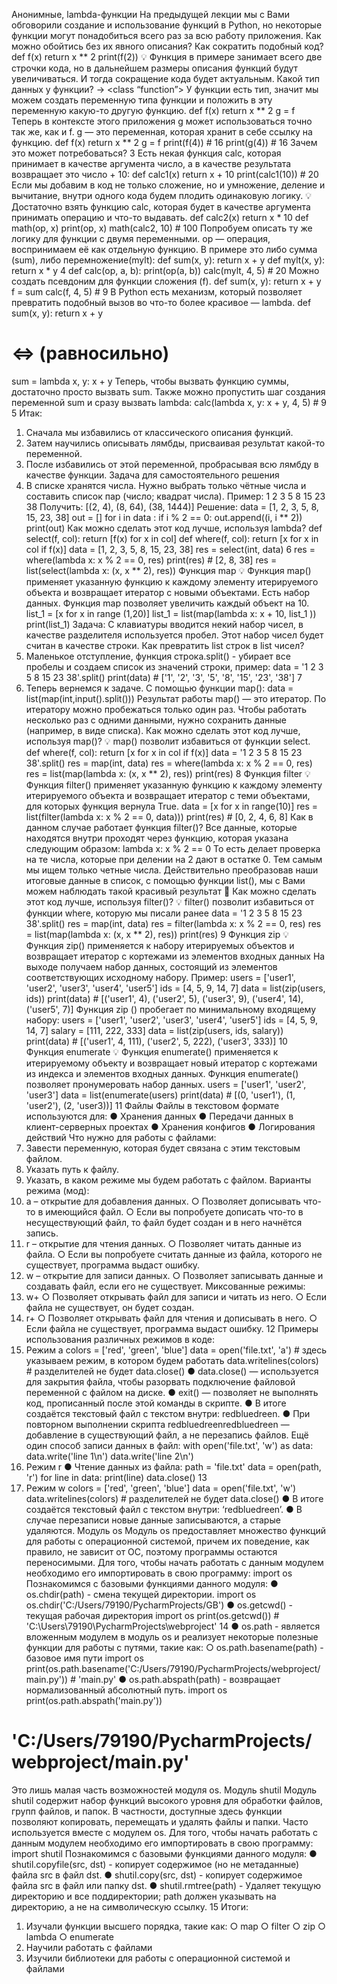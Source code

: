 Анонимные, lambda-функции
На предыдущей лекции мы с Вами обговорили создание и использование функций
в Python, но некоторые функции могут понадобиться всего раз за всю работу
приложения. Как можно обойтись без их явного описания? Как сократить подобный
код?
def f(x)
return x ** 2
print(f(2))
💡 Функция в примере занимает всего две строчки кода, но в дальнейшем
размеры описания функций будут увеличиваться. И тогда сокращение кода
будет актуальным.
Какой тип данных у функции? → <class “function”>
У функции есть тип, значит мы можем создать переменную типа функции и
положить в эту переменную какую-то другую функцию.
def f(x)
return x ** 2
g = f
Теперь в контексте этого приложения g может использоваться точно так же, как и f.
g — это переменная, которая хранит в себе ссылку на функцию.
def f(x)
return x ** 2
g = f
print(f(4)) # 16
print(g(4)) # 16
Зачем это может потребоваться?
3
Есть некая функция calc, которая принимает в качестве аргумента число, а в
качестве результата возвращает это число + 10:
def calc1(x)
return x + 10
print(calc1(10)) # 20
Если мы добавим в код не только сложение, но и умножение, деление и вычитание,
внутри одного кода будем плодить одинаковую логику.
💡 Достаточно взять функцию calc, которая будет в качестве аргумента
принимать операцию и что-то выдавать.
def calc2(x)
return x * 10
def math(op, x)
print(op, x)
math(calc2, 10) # 100
Попробуем описать ту же логику для функции с двумя переменными.
op — операция, воспринимаем её как отдельную функцию. В примере это либо
сумма (sum), либо перемножение(mylt):
def sum(x, y):
return x + y
def mylt(x, y):
return x * y
4
def calc(op, a, b):
print(op(a, b))
calc(mylt, 4, 5) # 20
Можно создать псевдоним для функции сложения (f).
def sum(x, y):
return x + y
f = sum
calc(f, 4, 5) # 9
В Python есть механизм, который позволяет превратить подобный вызов во что-то
более красивое — lambda.
def sum(x, y):
return x + y
# ⇔ (равносильно)
sum = lambda x, y: x + y
Теперь, чтобы вызвать функцию суммы, достаточно просто вызвать sum.
Также можно пропустить шаг создания переменной sum и сразу вызвать lambda:
calc(lambda x, y: x + y, 4, 5) # 9
5
Итак:
1. Сначала мы избавились от классического описания функций.
2. Затем научились описывать лямбды, присваивая результат какой-то
переменной.
3. После избавились от этой переменной, пробрасывая всю лямбду в качестве
функции.
Задача для самостоятельного решения
1. В списке хранятся числа. Нужно выбрать только чётные числа и составить
список пар (число; квадрат числа).
Пример: 1 2 3 5 8 15 23 38
Получить: [(2, 4), (8, 64), (38, 1444)]
Решение:
data = [1, 2, 3, 5, 8, 15, 23, 38]
out = []
for i in data :
if i % 2 == 0:
out.append((i, i ** 2))
print(out)
Как можно сделать этот код лучше, используя lambda?
def select(f, col):
return [f(x) for x in col]
def where(f, col):
return [x for x in col if f(x)]
data = [1, 2, 3, 5, 8, 15, 23, 38]
res = select(int, data)
6
res = where(lambda x: x % 2 == 0, res)
print(res) # [2, 8, 38]
res = list(select(lambda x: (x, x ** 2), res))
Функция map
💡 Функция map() применяет указанную функцию к каждому элементу
итерируемого объекта и возвращает итератор с новыми объектами.
Есть набор данных. Функция map позволяет увеличить каждый объект на 10.
list_1 = [x for x in range (1,20)]
list_1 = list(map(lambda x: x + 10, list_1 ))
print(list_1)
Задача: C клавиатуры вводится некий набор чисел, в качестве разделителя
используется пробел. Этот набор чисел будет считан в качестве строки. Как
превратить list строк в list чисел?
1. Маленькое отступление, функция строка.split() - убирает все пробелы и создаем
список из значений строки, пример:
data = '1 2 3 5 8 15 23 38'.split()
print(data) # ['1', '2', '3', '5', '8', '15', '23', '38']
7
2. Теперь вернемся к задаче. С помощью функции map():
data = list(map(int,input().split()))
Результат работы map() — это итератор. По итератору можно пробежаться только
один раз. Чтобы работать несколько раз с одними данными, нужно сохранить
данные (например, в виде списка).
Как можно сделать этот код лучше, используя map()?
💡 map() позволит избавиться от функции select.
def where(f, col):
return [x for x in col if f(x)]
data = '1 2 3 5 8 15 23 38'.split()
res = map(int, data)
res = where(lambda x: x % 2 == 0, res)
res = list(map(lambda x: (x, x ** 2), res))
print(res)
8
Функция filter
💡 Функция filter() применяет указанную функцию к каждому элементу
итерируемого объекта и возвращает итератор с теми объектами, для которых
функция вернула True.
data = [x for x in range(10)]
res = list(filter(lambda x: x % 2 == 0, data)))
print(res) # [0, 2, 4, 6, 8]
Как в данном случае работает функция filter()? Все данные, которые находятся
внутри проходят через функцию, которая указана следующим образом:
lambda x: x % 2 == 0
То есть делает проверка на те числа, которые при делении на 2 дают в остатке 0.
Тем самым мы ищем только четные числа. Действительно преобразовав наши
итоговые данные в список, с помощью функции list(), мы с Вами можем наблюдать
такой красивый результат 🙂
Как можно сделать этот код лучше, используя filter()?
💡 filter() позволит избавиться от функции where, которую мы писали ранее
data = '1 2 3 5 8 15 23 38'.split()
res = map(int, data)
res = filter(lambda x: x % 2 == 0, res)
res = list(map(lambda x: (x, x ** 2), res))
print(res)
9
Функция zip
💡 Функция zip() применяется к набору итерируемых объектов и
возвращает итератор с кортежами из элементов входных данных
На выходе получаем набор данных, состоящий из элементов соответствующих
исходному набору.
Пример:
users = ['user1', 'user2', 'user3', 'user4', 'user5']
ids = [4, 5, 9, 14, 7]
data = list(zip(users, ids))
print(data) # [('user1', 4), ('user2', 5), ('user3', 9), ('user4', 14),
('user5', 7)]
Функция zip () пробегает по минимальному входящему набору:
users = ['user1', 'user2', 'user3', 'user4', 'user5']
ids = [4, 5, 9, 14, 7]
salary = [111, 222, 333]
data = list(zip(users, ids, salary))
print(data) # [('user1', 4, 111), ('user2', 5, 222), ('user3', 333)]
10
Функция enumerate
💡 Функция enumerate() применяется к итерируемому объекту и
возвращает новый итератор с кортежами из индекса и элементов входных
данных.
Функция enumerate() позволяет пронумеровать набор данных.
users = ['user1', 'user2', 'user3']
data = list(enumerate(users)
print(data) # [(0, 'user1'), (1, 'user2'), (2, 'user3))]
11
Файлы
Файлы в текстовом формате используются для:
● Хранения данных
● Передачи данных в клиент-серверных проектах
● Хранения конфигов
● Логирования действий
Что нужно для работы с файлами:
1. Завести переменную, которая будет связана с этим текстовым файлом.
2. Указать путь к файлу.
3. Указать, в каком режиме мы будем работать с файлом.
Варианты режима (мод):
1. a – открытие для добавления данных.
○ Позволяет дописывать что-то в имеющийся файл.
○ Если вы попробуете дописать что-то в несуществующий файл, то файл
будет создан и в него начнётся запись.
2. r – открытие для чтения данных.
○ Позволяет читать данные из файла.
○ Если вы попробуете считать данные из файла, которого не существует,
программа выдаст ошибку.
3. w – открытие для записи данных.
○ Позволяет записывать данные и создавать файл, если его не
существует.
Миксованные режимы:
4. w+
○ Позволяет открывать файл для записи и читать из него.
○ Если файла не существует, он будет создан.
5. r+
○ Позволяет открывать файл для чтения и дописывать в него.
○ Если файла не существует, программа выдаст ошибку.
12
Примеры использования различных режимов в коде:
1. Режим a
colors = ['red', 'green', 'blue']
data = open('file.txt', 'a') # здесь указываем режим, в котором будем работать
data.writelines(colors) # разделителей не будет
data.close()
● data.close() — используется для закрытия файла, чтобы разорвать
подключение файловой переменной с файлом на диске.
● exit() — позволяет не выполнять код, прописанный после этой команды в
скрипте.
● В итоге создаётся текстовый файл с текстом внутри: redbluedreen.
● При повторном выполнении скрипта redbluedreenredbluedreen — добавление
в существующий файл, а не перезапись файлов.
Ещё один способ записи данных в файл:
with open('file.txt', 'w') as data:
data.write('line 1\n')
data.write('line 2\n')
2. Режим r
● Чтение данных из файла:
path = 'file.txt'
data = open(path, 'r')
for line in data:
print(line)
data.close()
13
3. Режим w
colors = ['red', 'green', 'blue']
data = open('file.txt', 'w')
data.writelines(colors) # разделителей не будет
data.close()
● В итоге создаётся текстовый файл с текстом внутри: ‘redbluedreen’.
● В случае перезаписи новые данные записываются, а старые удаляются.
Модуль os
Модуль os предоставляет множество функций для работы с операционной
системой, причем их поведение, как правило, не зависит от ОС, поэтому программы
остаются переносимыми.
Для того, чтобы начать работать с данным модулем необходимо его импортировать
в свою программу:
import os
Познакомимся с базовыми функциями данного модуля:
● os.chdir(path) - смена текущей директории.
import os
os.chdir('C:/Users/79190/PycharmProjects/GB')
● os.getcwd() - текущая рабочая директория
import os
print(os.getcwd()) # 'C:\Users\79190\PycharmProjects\webproject'
14
● os.path - является вложенным модулем в модуль os и реализует некоторые
полезные функции для работы с путями, такие как:
○ os.path.basename(path) - базовое имя пути
import os
print(os.path.basename('C:/Users/79190/PycharmProjects/webproject/main.py')) #
'main.py'
● os.path.abspath(path) - возвращает нормализованный абсолютный путь.
import os
print(os.path.abspath('main.py'))
# 'C:/Users/79190/PycharmProjects/webproject/main.py'
Это лишь малая часть возможностей модуля os.
Модуль shutil
Модуль shutil содержит набор функций высокого уровня для обработки файлов,
групп файлов, и папок. В частности, доступные здесь функции позволяют
копировать, перемещать и удалять файлы и папки. Часто используется вместе с
модулем os.
Для того, чтобы начать работать с данным модулем необходимо его импортировать
в свою программу:
import shutil
Познакомимся с базовыми функциями данного модуля:
● shutil.copyfile(src, dst) - копирует содержимое (но не метаданные) файла src в
файл dst.
● shutil.copy(src, dst) - копирует содержимое файла src в файл или папку dst.
● shutil.rmtree(path) - Удаляет текущую директорию и все поддиректории; path
должен указывать на директорию, а не на символическую ссылку.
15
Итоги:
1. Изучали функции высшего порядка, такие как:
○ map
○ filter
○ zip
○ lambda
○ enumerate
2. Научили работать с файлами
3. Изучили библиотеки для работы с операционной системой и файлами